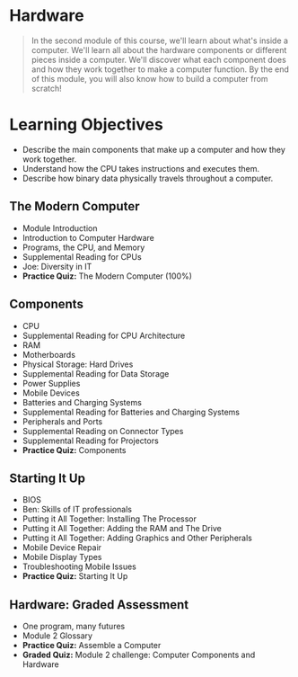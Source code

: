 # Hardware
> In the second module of this course, we'll learn about what's inside a computer. We'll learn all about the hardware components or different pieces inside a computer. We'll discover what each component does and how they work together to make a computer function. By the end of this module, you will also know how to build a computer from scratch!
# Learning Objectives
- Describe the main components that make up a computer and how they work together.
- Understand how the CPU takes instructions and executes them.
- Describe how binary data physically travels throughout a computer.
## The Modern Computer
- Module Introduction
- Introduction to Computer Hardware
- Programs, the CPU, and Memory
- Supplemental Reading for CPUs
- Joe: Diversity in IT
- **Practice Quiz:** The Modern Computer (100%)
## Components
- CPU
- Supplemental Reading for CPU Architecture
- RAM
- Motherboards
- Physical Storage: Hard Drives
- Supplemental Reading for Data Storage
- Power Supplies
- Mobile Devices
- Batteries and Charging Systems
- Supplemental Reading for Batteries and Charging Systems
- Peripherals and Ports
- Supplemental Reading on Connector Types
- Supplemental Reading for Projectors
- **Practice Quiz:** Components
## Starting It Up
- BIOS
- Ben: Skills of IT professionals
- Putting it All Together: Installing The Processor
- Putting it All Together: Adding the RAM and The Drive
- Putting it All Together: Adding Graphics and Other Peripherals
- Mobile Device Repair
- Mobile Display Types
- Troubleshooting Mobile Issues
- **Practice Quiz:** Starting It Up
## Hardware: Graded Assessment
- One program, many futures
- Module 2 Glossary
- **Practice Quiz:** Assemble a Computer
- **Graded Quiz:** Module 2 challenge: Computer Components and Hardware
